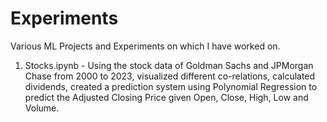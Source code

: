 # Experiments
Various ML Projects and Experiments on which I have worked on.

1) Stocks.ipynb - Using the stock data of Goldman Sachs and JPMorgan Chase from 2000 to 2023, visualized different co-relations, calculated dividends, created a prediction system using Polynomial Regression to predict the Adjusted Closing Price given Open, Close, High, Low and Volume. 
